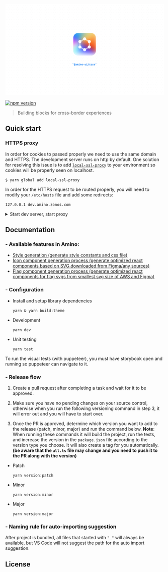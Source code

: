 ![amino logo](./public/logo.png)

[![npm version](https://badge.fury.io/js/@amino-ui%2Fcore.svg)](https://www.npmjs.com/package/@amino-ui/core)

> Building blocks for cross-border experiences

## Quick start

### HTTPS proxy

In order for cookies to passed properly we need to use the same domain and HTTPS. The development server runs on http by default. One solution for resolving this issue is to add [`local-ssl-proxy`](https://www.npmjs.com/package/local-ssl-proxy) to your environment so cookies will be properly seen on localhost.

```shell script
$ yarn global add local-ssl-proxy
```

In order for the HTTPS request to be routed properly, you will need to modify your `/etc/hosts` file and add some redirects:

```
127.0.0.1 dev.amino.zonos.com
```

<details>
  <summary>Start dev server, start proxy</summary>

In the terminal, run the following:

```sh
$ yarn dev
```

To also open the browser to the page (https://dev.amino.zonos.com:6007), you can use:
```sh
$ yarn dev:open
```

</details>

## Documentation

### - Available features in Amino:

- [Style generation (generate style constants and css file)](./build-utils/css/README.md)
- [Icon component generation process (generate optimized react components based on SVG downloaded from Figma/any sources)](./svgReact/icons/README.md)
- [Flag component generation process (generate optimized react components for flag svgs from smallest svg size of AWS and Figma)](./svgReact/flags/README.md)

### - Configuration

- Install and setup library dependencies
  ```
  yarn & yarn build:theme
  ```
- Development
  ```
  yarn dev
  ```
- Unit testing
  ```
  yarn test
  ```

To run the visual tests (with puppeteer), you must have storybook open and running so puppeteer can navigate to it.

### - Release flow

1. Create a pull request after completing a task and wait for it to be approved.

2. Make sure you have no pending changes on your source control, otherwise when you run the following versioning command in step 3, it will error out and you will have to start over.

3. Once the PR is approved, determine which version you want to add to the release (patch, minor, major) and run the command below.
**Note**: When running these commands it will build the project, run the tests, and increase the version in the `package.json` file according to the version type you choose. It will also create a tag for you automatically. **(be aware that the `all.ts` file may change and you need to push it to the PR along with the version)**

- Patch
  ```
  yarn version:patch
  ```
- Minor
  ```
  yarn version:minor
  ```
- Major
  ```
  yarn version:major
  ```

### - Naming rule for auto-importing suggestion

After project is bundled, all files that started with `"_"` will always be available, but VS Code will not suggest the path for the auto import suggestion.

## License
